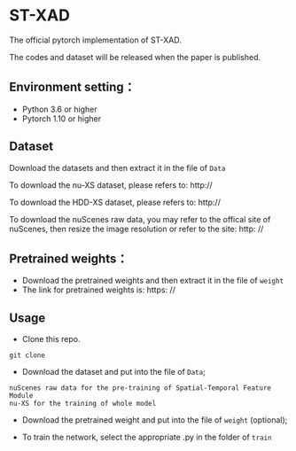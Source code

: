 # ST-XAD

The official pytorch implementation of ST-XAD.

The codes and dataset will be released when the paper is published.

## Environment setting：
* Python 3.6 or higher
* Pytorch 1.10 or higher

## Dataset
Download the datasets and then extract it in the file of `Data`

To download the nu-XS dataset, please refers to: http://

To download the HDD-XS dataset, please refers to: http://


To download the nuScenes raw data, you may refer to the offical site of nuScenes, then resize the image resolution or refer to the site: http: //

## Pretrained weights：
* Download the pretrained weights and then extract it in the file of `weight`
* The link for pretrained weights is: https: //

## Usage
* Clone this repo.
```
git clone 
```

* Download the dataset and put into the file of `Data`;
```
nuScenes raw data for the pre-training of Spatial-Temporal Feature Module
nu-XS for the training of whole model
```
* Download the pretrained weight and put into the file of `weight` (optional);

* To train the network, select the appropriate .py in the folder of `train`
```
